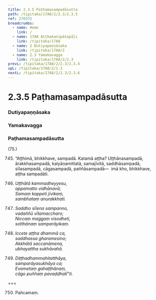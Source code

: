 ```yaml
---
title: 2.3.5 Paṭhamasampadāsutta
path: /tipitaka/17A8/2/2.3/2.3.5
ref: 276372
breadcrumbs:
  - name: Home
    link: /
  - name: 17A8 Aṭṭhakanipātapāḷi
    link: /tipitaka/17A8
  - name: 2 Dutiyapaṇṇāsaka
    link: /tipitaka/17A8/2
  - name: 2.3 Yamakavagga
    link: /tipitaka/17A8/2/2.3
prevL: /tipitaka/17A8/2/2.3/2.3.4
upL: /tipitaka/17A8/2/2.3
nextL: /tipitaka/17A8/2/2.3/2.3.6
---
```


# 2.3.5 Paṭhamasampadāsutta

### Dutiyapaṇṇāsaka

### Yamakavagga

### Paṭhamasampadāsutta

(75.)

745. “Aṭṭhimā, bhikkhave, sampadā. Katamā aṭṭha? Uṭṭhānasampadā, ārakkhasampadā, kalyāṇamittatā, samajīvitā, saddhāsampadā, sīlasampadā, cāgasampadā, paññāsampadā—  imā kho, bhikkhave, aṭṭha sampadāti.

746. _Uṭṭhātā kammadheyyesu,_  
_appamatto vidhānavā;_  
_Samaṃ kappeti jīvikaṃ,_  
_sambhataṃ anurakkhati._  


747. _Saddho sīlena sampanno,_  
_vadaññū vītamaccharo;_  
_Niccaṃ maggaṃ visodheti,_  
_sotthānaṃ samparāyikaṃ._  


748. _Iccete aṭṭha dhammā ca,_  
_saddhassa gharamesino;_  
_Akkhātā saccanāmena,_  
_ubhayattha sukhāvahā._  


749. _Diṭṭhadhammahitatthāya,_  
_samparāyasukhāya ca;_  
_Evametaṃ gahaṭṭhānaṃ,_  
_cāgo puññaṃ pavaḍḍhatī”ti._  


===

750. Pañcamaṃ.




